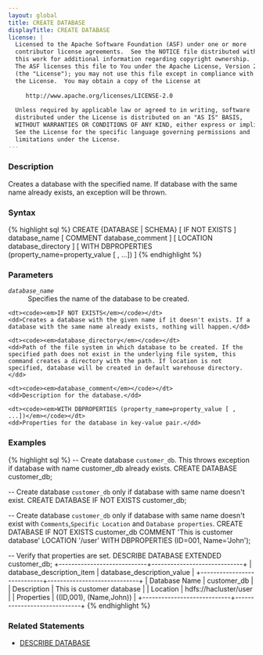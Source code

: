 ```yaml
---
layout: global
title: CREATE DATABASE
displayTitle: CREATE DATABASE 
license: |
  Licensed to the Apache Software Foundation (ASF) under one or more
  contributor license agreements.  See the NOTICE file distributed with
  this work for additional information regarding copyright ownership.
  The ASF licenses this file to You under the Apache License, Version 2.0
  (the "License"); you may not use this file except in compliance with
  the License.  You may obtain a copy of the License at
 
     http://www.apache.org/licenses/LICENSE-2.0
 
  Unless required by applicable law or agreed to in writing, software
  distributed under the License is distributed on an "AS IS" BASIS,
  WITHOUT WARRANTIES OR CONDITIONS OF ANY KIND, either express or implied.
  See the License for the specific language governing permissions and
  limitations under the License.
---
```


### Description
Creates a database with the specified name. If database with the same name already exists, an exception will be thrown.

### Syntax
{% highlight sql %}
CREATE {DATABASE | SCHEMA} [ IF NOT EXISTS ] database_name
  [ COMMENT database_comment ]
  [ LOCATION database_directory ]
  [ WITH DBPROPERTIES (property_name=property_value [ , ...]) ]
{% endhighlight %}

### Parameters
<dl>
    <dt><code><em>database_name</em></code></dt>
    <dd>Specifies the name of the database to be created.</dd>

    <dt><code><em>IF NOT EXISTS</em></code></dt>
    <dd>Creates a database with the given name if it doesn't exists. If a database with the same name already exists, nothing will happen.</dd>

    <dt><code><em>database_directory</em></code></dt>
    <dd>Path of the file system in which database to be created. If the specified path does not exist in the underlying file system, this command creates a directory with the path. If location is not specified, database will be created in default warehouse directory.</dd>

    <dt><code><em>database_comment</em></code></dt>
    <dd>Description for the database.</dd>

    <dt><code><em>WITH DBPROPERTIES (property_name=property_value [ , ...])</em></code></dt>
    <dd>Properties for the database in key-value pair.</dd>
</dl>

### Examples
{% highlight sql %}
-- Create database `customer_db`. This throws exception if database with name customer_db already exists.
CREATE DATABASE customer_db;

-- Create database `customer_db` only if database with same name doesn't exist.
CREATE DATABASE IF NOT EXISTS customer_db;

-- Create database `customer_db` only if database with same name doesn't exist with `Comments`,`Specific Location` and `Database properties`.
CREATE DATABASE IF NOT EXISTS customer_db COMMENT 'This is customer database' LOCATION '/user' WITH DBPROPERTIES (ID=001, Name='John');

-- Verify that properties are set.
DESCRIBE DATABASE EXTENDED customer_db;
   +----------------------------+-----------------------------+
   | database_description_item  | database_description_value  |
   +----------------------------+-----------------------------+
   | Database Name              | customer_db                 |
   | Description                | This is customer database   |
   | Location                   | hdfs://hacluster/user       |
   | Properties                 | ((ID,001), (Name,John))     |
   +----------------------------+-----------------------------+
{% endhighlight %}

### Related Statements
- [DESCRIBE DATABASE](sql-ref-syntax-aux-describe-database.html)

